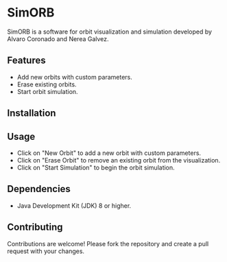 # SimORB

SimORB is a software for orbit visualization and simulation developed by Alvaro Coronado and Nerea Galvez.

## Features

- Add new orbits with custom parameters.
- Erase existing orbits.
- Start orbit simulation.

## Installation

## Usage

- Click on "New Orbit" to add a new orbit with custom parameters.
- Click on "Erase Orbit" to remove an existing orbit from the visualization.
- Click on "Start Simulation" to begin the orbit simulation.

## Dependencies

- Java Development Kit (JDK) 8 or higher.

## Contributing

Contributions are welcome! Please fork the repository and create a pull request with your changes.
